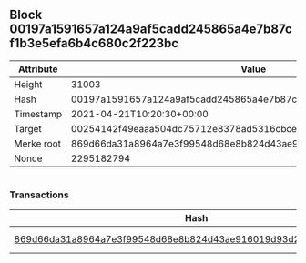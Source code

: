 ## Block 00197a1591657a124a9af5cadd245865a4e7b87cf1b3e5efa6b4c680c2f223bc

Attribute | Value
--- | ---
Height | 31003
Hash | 00197a1591657a124a9af5cadd245865a4e7b87cf1b3e5efa6b4c680c2f223bc
Timestamp | 2021-04-21T10:20:30+00:00
Target | 00254142f49eaaa504dc75712e8378ad5316cbcead634704b3734b6271167cc4
Merke root | 869d66da31a8964a7e3f99548d68e8b824d43ae916019d93d26d6e5dbee01a04
Nonce | 2295182794

```

```

### Transactions

Hash | Amount
--- | ---
[869d66da31a8964a7e3f99548d68e8b824d43ae916019d93d26d6e5dbee01a04](869d66da31a8964a7e3f99548d68e8b824d43ae916019d93d26d6e5dbee01a04.md) | 10.00000000 SKEPTI 
